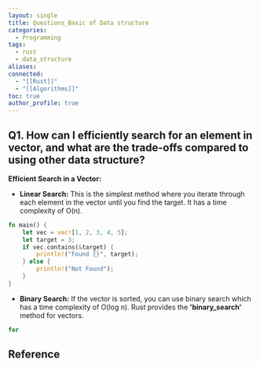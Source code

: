 ```yaml
---
layout: single
title: Questions_Basic of Data structure
categories:
  - Programming
tags:
  - rust
  - data_structure
aliases: 
connected:
  - "[[Rust]]"
  - "[[Algorithms]]"
toc: true
author_profile: true
---
```

## Q1. How can I efficiently search for an element in vector, and what are the trade-offs compared to using other data structure?
**Efficient Search in a Vector:**
- **Linear Search:** This is the simplest method where you iterate through each element in the vector until you find the target. It has a time complexity of O(n).
```rust
fn main() {
	let vec = vec![1, 2, 3, 4, 5];
	let target = 3;
	if vec.contains(&target) {
		println!("Found {}", target);	
	} else {
		println!("Not Found");
	}
}
```
- **Binary Search:** If the vector is sorted, you can use binary search which has a time complexity of O(log n). Rust provides the **'binary_search'** method for vectors.
```rust
for 
```







## Reference

